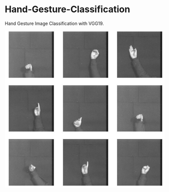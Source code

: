 # Hand-Gesture-Classification
Hand Gesture Image Classification with VGG19.

![image](https://github.com/Rainman5042/Hand-Gesture-Classification/blob/main/hand.JPG?raw=true)
